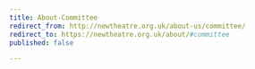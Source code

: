 ```yaml
---
title: About-Committee
redirect_from: http://newtheatre.org.uk/about-us/committee/
redirect_to: https://newtheatre.org.uk/about/#committee
published: false

---
```

